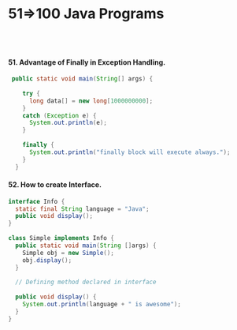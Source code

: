 # 51=>100 Java Programs

<br/><br/>

#### 51. Advantage  of Finally in Exception Handling.

``` java
 public static void main(String[] args) { 
  
    try { 
      long data[] = new long[1000000000];  
    } 
    catch (Exception e) { 
      System.out.println(e); 
    } 
  
    finally { 
      System.out.println("finally block will execute always."); 
    } 
  } 
```
#### 52. How to create Interface.

``` java
interface Info { 
  static final String language = "Java";   
  public void display(); 
} 
  
class Simple implements Info { 
  public static void main(String []args) { 
    Simple obj = new Simple(); 
    obj.display(); 
  }  
  
  // Defining method declared in interface 
  
  public void display() { 
    System.out.println(language + " is awesome"); 
  }  
} 
```
#### 

``` java

```
#### 

``` java

```
